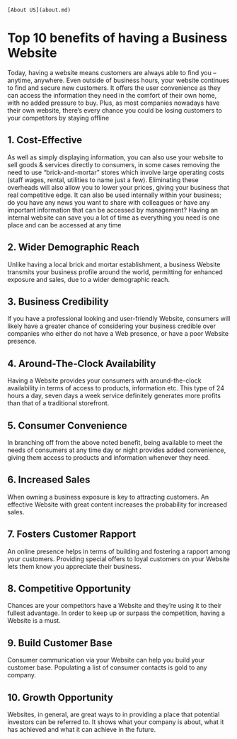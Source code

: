                                                                        [About US](about.md) 
<h1> Top 10 benefits of having a Business Website</h1>

Today, having a website means customers are always able to find you – anytime, anywhere. Even outside of business hours, your website continues to find and secure new customers. It offers the user convenience as they can access the information they need in the comfort of their own home, with no added pressure to buy. Plus, as most companies nowadays have their own website, there’s every chance you could be losing customers to your competitors by staying offline


<h2>1. Cost-Effective</h2>
<p>As well as simply displaying information, you can also use your website to sell goods & services directly to consumers, in some cases removing the need to use “brick-and-mortar” stores which involve large operating costs (staff wages, rental, utilities to name just a few). Eliminating these overheads will also allow you to lower your prices, giving your business that real competitive edge. It can also be used internally within your business; do you have any news you want to share with colleagues or have any important information that can be accessed by management? Having an internal website can save you a lot of time as everything you need is one place and can be accessed at any time</P>

<h2>2. Wider Demographic Reach</h2>
<p>Unlike having a local brick and mortar establishment, a business Website transmits your business profile around the world, permitting for enhanced exposure and sales, due to a wider demographic reach.</P>
<h2>3. Business Credibility</h2>
<p>If you have a professional looking and user-friendly Website, consumers will likely have a greater chance of considering your business credible over companies who either do not have a Web presence, or have a poor Website presence.</P>
<h2>4. Around-The-Clock Availability</h2>
<p>Having a Website provides your consumers with around-the-clock availability in terms of access to products, information etc. This type of 24 hours a day, seven days a week service definitely generates more profits than that of a traditional storefront.</p>
<h2>5. Consumer Convenience</h2>
<p>In branching off from the above noted benefit, being available to meet the needs of consumers at any time day or night provides added convenience, giving them access to products and information whenever they need.</p>
<h2>6. Increased Sales</h2>
When owning a business exposure is key to attracting customers. An effective Website with great content increases the probability for increased sales.
<h2>7. Fosters Customer Rapport</h2>
An online presence helps in terms of building and fostering a rapport among your customers. Providing special offers to loyal customers on your Website lets them know you appreciate their business.
<h2>8. Competitive Opportunity</h2>
Chances are your competitors have a Website and they’re using it to their fullest advantage. In order to keep up or surpass the competition, having a Website is a must.
<h2>9. Build Customer Base</h2>
Consumer communication via your Website can help you build your customer base. Populating a list of consumer contacts is gold to any company.
<h2>10. Growth Opportunity</h2>
Websites, in general, are great ways to in providing a place that potential investors can be referred to. It shows what your company is about, what it has achieved and what it can achieve in the future.



